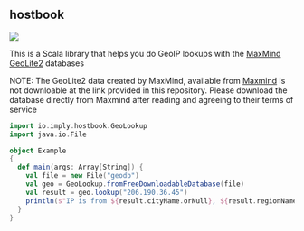 ## hostbook

<img src="https://cloud.githubusercontent.com/assets/1214075/9833710/7f8fe0f6-5956-11e5-9098-1c3f413186f5.png" />

This is a Scala library that helps you do GeoIP lookups with the
[MaxMind GeoLite2](https://www.maxmind.com/en/geoip2-services-and-databases) databases

NOTE: The GeoLite2 data created by MaxMind, available from [Maxmind](http://www.maxmind.com) is not downloable at the link provided in this repository. Please download the database directly from Maxmind after reading and agreeing to their terms of service

```scala
import io.imply.hostbook.GeoLookup
import java.io.File

object Example
{
  def main(args: Array[String]) {
    val file = new File("geodb")
    val geo = GeoLookup.fromFreeDownloadableDatabase(file)
    val result = geo.lookup("206.190.36.45")
    println(s"IP is from ${result.cityName.orNull}, ${result.regionName.orNull}, ${result.countryName.orNull}.")
  }
}
```
